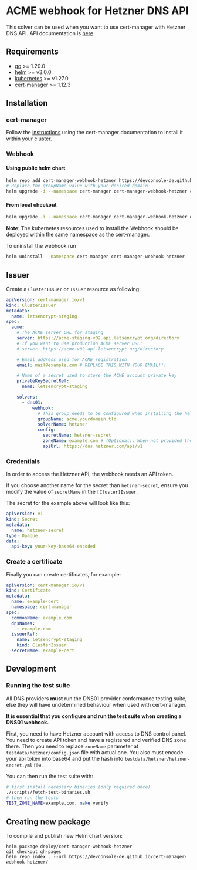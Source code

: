 # ACME webhook for Hetzner DNS API

This solver can be used when you want to use cert-manager with Hetzner DNS API. API documentation is [here](https://dns.hetzner.com/api-docs)

## Requirements
-   [go](https://golang.org/) >= 1.20.0
-   [helm](https://helm.sh/) >= v3.0.0
-   [kubernetes](https://kubernetes.io/) >= v1.27.0
-   [cert-manager](https://cert-manager.io/) >= 1.12.3

## Installation

### cert-manager

Follow the [instructions](https://cert-manager.io/docs/installation/) using the cert-manager documentation to install it within your cluster.

### Webhook

#### Using public helm chart
```bash
helm repo add cert-manager-webhook-hetzner https://devconsole-de.github.io/cert-manager-webhook-hetzner
# Replace the groupName value with your desired domain
helm upgrade -i --namespace cert-manager cert-manager-webhook-hetzner cert-manager-webhook-hetzner/cert-manager-webhook-hetzner --set groupName=acme.yourdomain.tld
```

#### From local checkout

```bash
helm upgrade -i --namespace cert-manager cert-manager-webhook-hetzner deploy/cert-manager-webhook-hetzner
```
**Note**: The kubernetes resources used to install the Webhook should be deployed within the same namespace as the cert-manager.

To uninstall the webhook run
```bash
helm uninstall --namespace cert-manager cert-manager-webhook-hetzner
```

## Issuer

Create a `ClusterIssuer` or `Issuer` resource as following:
```yaml
apiVersion: cert-manager.io/v1
kind: ClusterIssuer
metadata:
  name: letsencrypt-staging
spec:
  acme:
    # The ACME server URL for staging
    server: https://acme-staging-v02.api.letsencrypt.org/directory
    # If you want to use production ACME server URL: 
    # server: https://acme-v02.api.letsencrypt.org/directory

    # Email address used for ACME registration
    email: mail@example.com # REPLACE THIS WITH YOUR EMAIL!!!

    # Name of a secret used to store the ACME account private key
    privateKeySecretRef:
      name: letsencrypt-staging

    solvers:
      - dns01:
          webhook:
            # This group needs to be configured when installing the helm package, otherwise the webhook won't have permission to create an ACME challenge for this API group.
            groupName: acme.yourdomain.tld
            solverName: hetzner
            config:
              secretName: hetzner-secret
              zoneName: example.com # (Optional): When not provided the Zone will searched in Hetzner API by recursion on full domain name
              apiUrl: https://dns.hetzner.com/api/v1
```

### Credentials
In order to access the Hetzner API, the webhook needs an API token.

If you choose another name for the secret than `hetzner-secret`, ensure you modify the value of `secretName` in the `[Cluster]Issuer`.

The secret for the example above will look like this:
```yaml
apiVersion: v1
kind: Secret
metadata:
  name: hetzner-secret
type: Opaque
data:
  api-key: your-key-base64-encoded
```

### Create a certificate

Finally you can create certificates, for example:

```yaml
apiVersion: cert-manager.io/v1
kind: Certificate
metadata:
  name: example-cert
  namespace: cert-manager
spec:
  commonName: example.com
  dnsNames:
    - example.com
  issuerRef:
    name: letsencrypt-staging
    kind: ClusterIssuer
  secretName: example-cert
```

## Development

### Running the test suite

All DNS providers **must** run the DNS01 provider conformance testing suite,
else they will have undetermined behaviour when used with cert-manager.

**It is essential that you configure and run the test suite when creating a
DNS01 webhook.**

First, you need to have Hetzner account with access to DNS control panel. You need to create API token and have a registered and verified DNS zone there.
Then you need to replace `zoneName` parameter at `testdata/hetzner/config.json` file with actual one.
You also must encode your api token into base64 and put the hash into `testdata/hetzner/hetzner-secret.yml` file.

You can then run the test suite with:

```bash
# first install necessary binaries (only required once)
./scripts/fetch-test-binaries.sh
# then run the tests
TEST_ZONE_NAME=example.com. make verify
```

## Creating new package

To compile and publish new Helm chart version:
```
helm package deploy/cert-manager-webhook-hetzner
git checkout gh-pages
helm repo index . --url https://devconsole-de.github.io/cert-manager-webhook-hetzner/
```
